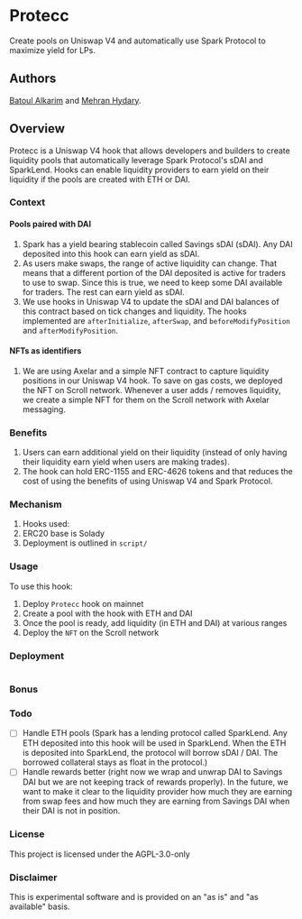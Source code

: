 # Protecc

Create pools on Uniswap V4 and automatically use Spark Protocol to maximize yield for LPs.

## Authors

[Batoul Alkarim](https://twitter.com/batoulalkarim) and [Mehran Hydary](https://twitter.com/mehranhydary).

## Overview

Protecc is a Uniswap V4 hook that allows developers and builders to create liquidity pools that automatically leverage Spark Protocol's sDAI and SparkLend. Hooks can enable liquidity providers to earn yield on their liquidity if the pools are created with ETH or DAI.

### Context

#### Pools paired with DAI

1. Spark has a yield bearing stablecoin called Savings sDAI (sDAI). Any DAI deposited into this hook can earn yield as sDAI.
2. As users make swaps, the range of active liquidity can change. That means that a different portion of the DAI deposited is active for traders to use to swap. Since this is true, we need to keep some DAI available for traders. The rest can earn yield as sDAI.
3. We use hooks in Uniswap V4 to update the sDAI and DAI balances of this contract based on tick changes and liquidity. The hooks implemented are `afterInitialize`, `afterSwap`, and `beforeModifyPosition` and `afterModifyPosition`.

#### NFTs as identifiers

1. We are using Axelar and a simple NFT contract to capture liquidity positions in our Uniswap V4 hook. To save on gas costs, we deployed the NFT on Scroll network. Whenever a user adds / removes liquidity, we create a simple NFT for them on the Scroll network with Axelar messaging.

### Benefits

1. Users can earn additional yield on their liquidity (instead of only having their liquidity earn yield when users are making trades).
2. The hook can hold ERC-1155 and ERC-4626 tokens and that reduces the cost of using the benefits of using Uniswap V4 and Spark Protocol.

### Mechanism

1. Hooks used:
2. ERC20 base is Solady
3. Deployment is outlined in `script/`

### Usage

To use this hook:

1. Deploy `Protecc` hook on mainnet
2. Create a pool with the hook with ETH and DAI
3. Once the pool is ready, add liquidity (in ETH and DAI) at various ranges
4. Deploy the `NFT` on the Scroll network

### Deployment

```

```

### Bonus

### Todo

-   [ ] Handle ETH pools (Spark has a lending protocol called SparkLend. Any ETH deposited into this hook will be used in SparkLend. When the ETH is deposited into SparkLend, the protocol will borrow sDAI / DAI. The borrowed collateral stays as float in the protocol.)
-   [ ] Handle rewards better (right now we wrap and unwrap DAI to Savings DAI but we are not keeping track of rewards properly). In the future, we want to make it clear to the liquidity provider how much they are earning from swap fees and how much they are earning from Savings DAI when their DAI is not in position.

### License

This project is licensed under the AGPL-3.0-only

### Disclaimer

This is experimental software and is provided on an "as is" and "as available" basis.
